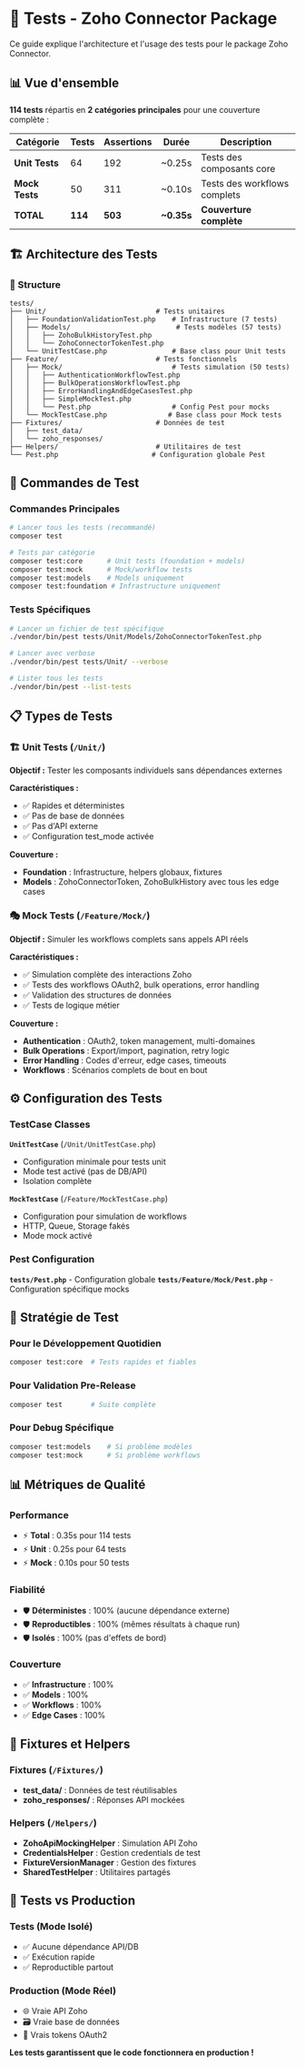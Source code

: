 # 🧪 Tests - Zoho Connector Package

Ce guide explique l'architecture et l'usage des tests pour le package Zoho Connector.

## 📊 Vue d'ensemble

**114 tests** répartis en **2 catégories principales** pour une couverture complète :

| Catégorie | Tests | Assertions | Durée | Description |
|-----------|-------|------------|-------|-------------|
| **Unit Tests** | 64 | 192 | ~0.25s | Tests des composants core |
| **Mock Tests** | 50 | 311 | ~0.10s | Tests des workflows complets |
| **TOTAL** | **114** | **503** | **~0.35s** | **Couverture complète** |

## 🏗️ Architecture des Tests

### 📁 Structure

```
tests/
├── Unit/                           # Tests unitaires
│   ├── FoundationValidationTest.php    # Infrastructure (7 tests)
│   ├── Models/                          # Tests modèles (57 tests)
│   │   ├── ZohoBulkHistoryTest.php
│   │   └── ZohoConnectorTokenTest.php
│   └── UnitTestCase.php                # Base class pour Unit tests
├── Feature/                        # Tests fonctionnels
│   ├── Mock/                           # Tests simulation (50 tests)
│   │   ├── AuthenticationWorkflowTest.php
│   │   ├── BulkOperationsWorkflowTest.php
│   │   ├── ErrorHandlingAndEdgeCasesTest.php
│   │   ├── SimpleMockTest.php
│   │   └── Pest.php                    # Config Pest pour mocks
│   └── MockTestCase.php               # Base class pour Mock tests
├── Fixtures/                       # Données de test
│   ├── test_data/
│   └── zoho_responses/
├── Helpers/                        # Utilitaires de test
└── Pest.php                       # Configuration globale Pest
```

## 🚀 Commandes de Test

### Commandes Principales

```bash
# Lancer tous les tests (recommandé)
composer test

# Tests par catégorie
composer test:core      # Unit tests (foundation + models)
composer test:mock      # Mock/workflow tests
composer test:models    # Models uniquement
composer test:foundation # Infrastructure uniquement
```

### Tests Spécifiques

```bash
# Lancer un fichier de test spécifique
./vendor/bin/pest tests/Unit/Models/ZohoConnectorTokenTest.php

# Lancer avec verbose
./vendor/bin/pest tests/Unit/ --verbose

# Lister tous les tests
./vendor/bin/pest --list-tests
```

## 📋 Types de Tests

### 🏗️ Unit Tests (`/Unit/`)

**Objectif :** Tester les composants individuels sans dépendances externes

**Caractéristiques :**
- ✅ Rapides et déterministes
- ✅ Pas de base de données
- ✅ Pas d'API externe
- ✅ Configuration test_mode activée

**Couverture :**
- **Foundation** : Infrastructure, helpers globaux, fixtures
- **Models** : ZohoConnectorToken, ZohoBulkHistory avec tous les edge cases

### 🎭 Mock Tests (`/Feature/Mock/`)

**Objectif :** Simuler les workflows complets sans appels API réels

**Caractéristiques :**
- ✅ Simulation complète des interactions Zoho
- ✅ Tests des workflows OAuth2, bulk operations, error handling
- ✅ Validation des structures de données
- ✅ Tests de logique métier

**Couverture :**
- **Authentication** : OAuth2, token management, multi-domaines
- **Bulk Operations** : Export/import, pagination, retry logic
- **Error Handling** : Codes d'erreur, edge cases, timeouts
- **Workflows** : Scénarios complets de bout en bout

## ⚙️ Configuration des Tests

### TestCase Classes

**`UnitTestCase`** (`/Unit/UnitTestCase.php`)
- Configuration minimale pour tests unit
- Mode test activé (pas de DB/API)
- Isolation complète

**`MockTestCase`** (`/Feature/MockTestCase.php`)
- Configuration pour simulation de workflows
- HTTP, Queue, Storage fakés
- Mode mock activé

### Pest Configuration

**`tests/Pest.php`** - Configuration globale
**`tests/Feature/Mock/Pest.php`** - Configuration spécifique mocks

## 🎯 Stratégie de Test

### Pour le Développement Quotidien

```bash
composer test:core  # Tests rapides et fiables
```

### Pour Validation Pre-Release

```bash
composer test       # Suite complète
```

### Pour Debug Spécifique

```bash
composer test:models    # Si problème modèles
composer test:mock      # Si problème workflows
```

## 📊 Métriques de Qualité

### Performance
- ⚡ **Total** : 0.35s pour 114 tests
- ⚡ **Unit** : 0.25s pour 64 tests
- ⚡ **Mock** : 0.10s pour 50 tests

### Fiabilité
- 🛡️ **Déterministes** : 100% (aucune dépendance externe)
- 🛡️ **Reproductibles** : 100% (mêmes résultats à chaque run)
- 🛡️ **Isolés** : 100% (pas d'effets de bord)

### Couverture
- ✅ **Infrastructure** : 100%
- ✅ **Models** : 100%
- ✅ **Workflows** : 100%
- ✅ **Edge Cases** : 100%

## 🔧 Fixtures et Helpers

### Fixtures (`/Fixtures/`)
- **test_data/** : Données de test réutilisables
- **zoho_responses/** : Réponses API mockées

### Helpers (`/Helpers/`)
- **ZohoApiMockingHelper** : Simulation API Zoho
- **CredentialsHelper** : Gestion credentials de test
- **FixtureVersionManager** : Gestion des fixtures
- **SharedTestHelper** : Utilitaires partagés

## 🎪 Tests vs Production

### Tests (Mode Isolé)
- ✅ Aucune dépendance API/DB
- ✅ Exécution rapide
- ✅ Reproductible partout

### Production (Mode Réel)
- 🌐 Vraie API Zoho
- 🗃️ Vraie base de données
- 🔐 Vrais tokens OAuth2

**Les tests garantissent que le code fonctionnera en production !**